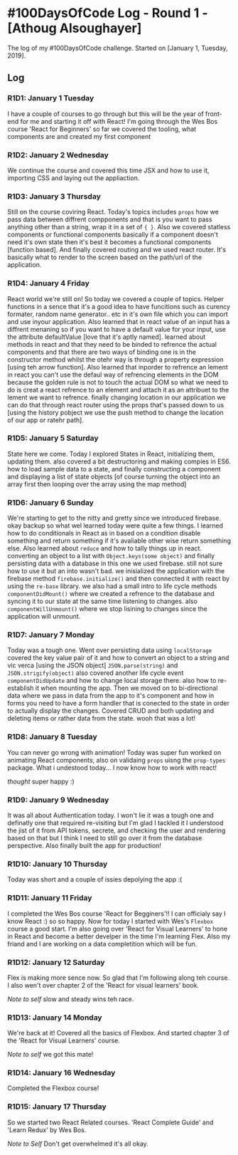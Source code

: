 # #100DaysOfCode Log - Round 1 - [Athoug Alsoughayer]

The log of my #100DaysOfCode challenge. Started on [January 1, Tuesday, 2019].

## Log

### R1D1: January 1 Tuesday
I have a couple of courses to go through but this will be the year of front-end for me and starting it off with React! 
I'm going through the Wes Bos course 'React for Beginners' so far we covered the tooling, what components are and created 
my first component 

### R1D2: January 2 Wednesday
We continue the course and covered this time JSX and how to use it, importing CSS and laying out the appliaction.

### R1D3: January 3 Thursday
Still on the course coviring React. Today's topics includes `props` how we pass data between diffrent compponents and that is you want to pass anything other than a string, wrap it in a set of `{ }`. Also we covered statless components or functional components basically if a component doesn't need it's own state then it's best it becomes a functional components [function based]. And finally covered routing and we used react router. It's basically what to render to the screen based on the path/url of the application.   

### R1D4: January 4 Friday
React world we're still on! So today we covered a couple of topics. Helper functions in a sence that it's a good idea to have funcitions such as curency formater, random name generator.. etc in it's own file which you can import and use inyour application. Also learned that in react value of an input has a diffrent menaning so if you want to have a default value for your input, use the attribute defaultValue [love that it's aptly named]. learned about methods in react and that they need to be binded to refrence the actual components and that there are two ways of binding one is in the constructor method whilst the otehr way is through a property expression [using teh arrow function]. Also learned that inporder to refrence an lement in react you can't use the defaul way of refrencing elements in the DOM because the golden rule is not to touch the actual DOM so what we need to do is creat a react refrence to an element and attach it as an attribuet to the lement we want to refrence. finally changing location in our application we can do that through react router using the props that's passed down to us [using the history pobject we use the push method to change the location of our app or ratehr path].

### R1D5: January 5 Saturday
State here we come. Today I explored States in React, initializing them, updating them. also covered a bit destructoring and making compies in ES6. how to load sample data to a state, and finally constructing a component and displaying a list of state objects [of course turning the object into an array first then looping over the array using the map method]

### R1D6: January 6 Sunday
We're starting to get to the nitty and gretty since we introduced firebase. okay backup so what wel learned today were quite a few things. I learned how to do conditionals in React as in based on a condition disable something and return something if it's avaliable other wise return something else. Also learned about `reduce` and how to tally things up in react. converting an object to a list with `Object.keys(some object)` and finally persisting data with a database in this one we used firebase. still not sure how to use it but an into wasn't bad. we inisialized the application with the firebase method `firebase.initialize()` and then connected it with react by using the `re-base` library. we also had a small intro to life cycle methods `componentDidMount()` where we created a refrence to the database and syncing it to our state at the same time listening to changes. also `componentWillUnmount()` where we stop lisining to changes since the application will unmount.

### R1D7: January 7 Monday
Today was a tough one. Went over persisting data using `localStorage` covered the key value pair of it and how to convert an object to a string and vic verca [using the JSON object] `JSON.parse(string)` and `JSON.strigify(object)` also covered another life cycle event `componentDidUpdate` and how to change local storage there. also how to re-establish it when mounting the app. Then we moved on to bi-directional data where we pass in data from the app to it's component and how in forms you need to have a form handler that is conected to the state in order to actually display the changes. Covered CRUD and both updating and deleting items or rather data from the state. wooh that was a lot!

### R1D8: January 8 Tuesday
You can never go wrong with animation! Today was super fun worked on animating React components, also on validaing `props` uisng the `prop-types` package. What i undestood today... I now know how to work with react!

_thought_ super happy :)

### R1D9: January 9 Wednesday
It was all about Authentication today. I won't lie it was a tough one and definatly one that required re-visiting but I'm glad I tackled it I understood the jist of it from API tokens, secrete, and checking the user and rendering based on that but I think I need to still go over it from the database perspective. Also finally built the app for production!

### R1D10: January 10 Thursday
Today was short and a couple of issies depolying the app :(

### R1D11: January 11 Friday
I completed the Wes Bos course 'React for Begginers'!! I can officialy say I know React :) so so happy. Now for today I started with Wes's `Flexbox` course a good start. I'm also going over 'React for Visual Learners' to hone in React and become a better develper in the time I'm learning Flex. Also my friand and I are working on a data completition which will be fun.

### R1D12: January 12 Saturday
Flex is making more sence now. So glad that I'm following along teh course. I also wen't over chapter 2 of the 'React for visual learners' book.

_Note to self_ slow and steady wins teh race.

### R1D13: January 14 Monday
We're back at it! Covered all the basics of Flexbox. And started chapter 3 of the 'React for Visual Learners' course. 

_Note to self_ we got this mate!

### R1D14: January 16 Wednesday
Completed the Flexbox course!

### R1D15: January 17 Thursday
So we started two React Related courses. 'React Complete Guide' and 'Learn Redux' by Wes Bos. 

_Note to Self_ Don't get overwhelmed it's all okay. 
